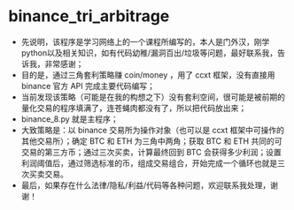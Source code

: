 # binance_tri_arbitrage
- 先说明，该程序是学习网络上的一个课程所编写的，本人是门外汉，刚学python以及相关知识，如有代码幼稚/漏洞百出/垃圾等问题，最好联系我，告诉我，非常感谢；
- 目的是，通过三角套利策略赚 coin/money ，用了 ccxt 框架，没有直接用 binance 官方 API 完成主要代码编写；
- 当前发现该策略（可能是在我的构想之下）没有套利空间，很可能是被前期的量化交易的程序填满了，连苍蝇肉都没有了，所以把代码放出来；
- binance_8.py 就是主程序；
- 大致策略是：以 binance 交易所为操作对象（也可以是 ccxt 框架中可操作的其他交易所）；确定 BTC 和 ETH 为三角中两角；获取 BTC 和 ETH 共同的可交易的第三方币；通过三次买卖，计算最终回到 BTC 会获得多少利润；设置利润阈值后，通过筛选标准的币，组成交易组合，开始完成一个循环也就是三次买卖交易。
- 最后，如果存在什么法律/隐私/利益/代码等各种问题，欢迎联系我处理，谢谢！
